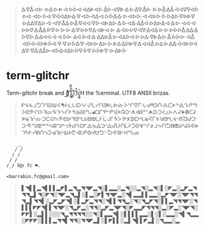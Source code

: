 > ᐏᐁᐂᐗᐓᐒᐑᐓᐈᐙᐔᐆᐘᐋᐃᐈᐊᐕᐂᐆᐗᐁᐈᐎᐔᐐᐍᐂᐕᐔᐒᐂᐐᐂᐙᐋᐁᐁᐋᐇᐒᐚᐙᐓᐆᐘᐁᐋᐋᐃᐉᐏᐌᐗᐆᐙᐏᐘᐆᐇᐑᐏᐒᐗᐅᐕᐗᐙᐉᐕᐇᐔᐃᐆᐌᐉᐈᐁᐔᐃᐄᐁᐃᐓᐚᐗᐍᐂᐄᐒᐂᐌᐋᐘᐁᐖᐗᐈᐃᐕᐄᐔᐗᐑᐐᐂᐋᐒᐄᐉᐑᐘᐏᐓᐗᐚᐘᐅᐉᐍᐏᐂᐑᐖᐍᐓᐕᐕᐏᐍᐉᐅᐁᐃᐗᐈᐘᐓᐎᐙᐅᐅᐍᐋᐍᐃᐊᐄᐒᐒᐒᐆᐅᐂᐎᐑᐄᐆᐁᐕᐄᐎᐊᐚᐚᐘᐇᐓᐎᐋᐔᐚᐏᐎᐄᐉᐂᐒᐙᐃᐇᐘᐖᐒᐏᐌᐈᐑᐓᐂᐔᐇᐓᐙᐂᐙᐖᐋᐙᐆᐈᐇᐚᐍᐌᐒᐇᐑᐍᐙᐉᐅᐐᐓᐕᐈᐃᐐᐖᐈᐁᐎᐗᐋᐂᐒᐃᐔᐎᐑᐋᐊᐈᐖᐋᐃᐍᐌᐑᐄᐂᐉᐗᐇᐃᐊᐄᐅᐖᐍᐇᐁᐔᐆᐈᐍᐒᐐᐈᐆ


term-glitchr
============

Term-glitchr break and g̷͍ͧ͗̀̃͟͡ ̢̲͍̌ͩͧ͌̈Ļ͚ͣ̋ͬͮI͍͐ ̜̎ͨ̌ẗ̇c͈̪͇ͥ̆H the %erminal. UTF8 ANSII brizas.


> ᗁᖧᒂᓘᘪᘆᘃᙋᙎᑇᖳᔸᓩᒝᗟᐺᔙᒫᓺᑎᙒᙚᓛᐒᔤᑂᖐᐁᒱᒜᑺᖗᘥᑜᗋᑖᗈᖅᐐᖊᑸᙯᐴᙓᕘᑙᐴᘋᔢᕴᒓᔀᒖᔧᑴᖵᑰᘑᐜᒝᖱᗝᒦᕾᔊᑸᖂᗆᕣᑓᔇᗑᔪᘗᐜᐥᗗᘱᑝᔪᓗᐷᐱᖣᗙᙪᑕᖩᗒᖚᒣᓻᔠᑝᑤᘏᓷᕘᗴᐭᗀᗱᖓᒈᗷᗻᘇᔴᒫᒘᒯᖭᑃᕗᕒᗫᗞᒄᒠᖚᑈᒦᙷᖁᙥᖓᖧᓪᗰᘼᒇᑩᑞᕜᙳᙔᕯᕝᔄᙕᙳᔿᓓᖭᕍᑚᘲᖸᐏᑾᐂᑔᒽᐏᑰᘨᑛᒹᔩᑒᘒᗐᖮᒔᓁᒧᓝᑏᘪᙠᙧᑻᓴᗣᐚᗓᒣᕋᙺᓺᙝᑜᓭᑠᖙᘋᓔᙎᖨᕩᐋᘢᑮᘡᔫᗨᘪᔋᐟᘶᐮᙤᓪᕼᙶᔖ

        __
       / /              
      / /                
     / /  
    /_/ bî̫͔n fc ⚑.

    <barrabin.fc@gmail.com>


> ▌◥▌▌▂◥▌▌▌▂◤▌▂◥▂◥◥◤▂◥▒▌▂▂▒▂◥▒▒▂◥▒▂◥▒▌▒◤▂▒▂◤▂◥◥◥▂▌◥▒◤◥▒◥◤▂◥▂▌▒▌▂▒◤▌◥◥◤▂▒◥▌▂▂▌▌▂▂▒▂◤◥◤▒◥◤◥◥◥▂▌◥◥▌▒▂◤▂◤◥▌▒▌▂◤▂◥◥▒◥▌▌◥◥▂▒◥▒◥▂◤◥▒▌▌▂◥◥◥◤▒◥▌▌▌◤◤◥▌▌◥◥◤▒◥▂◤▂▒◥◥▒▂◤▂◥◤◥▒◤▂▂◤◥◥◥▒▂▒◤▂▒◥◤◥▒◤◤▌▒▂▌▌▒▒▒◥▂◥◥◥◥▒▒◥▒▌▂▂◥▌▒▌▌▌▌▂▂▒▌▒▌▒▂▂▒◥▌◥▂▂▒◤◤◤▒▌▌▌▂◥◥▌◥◥▒◥◥◤▂▌▒▌◤▌▌▒▂▌◥▌▌◤▂▌▒◥▂▂▒▂
